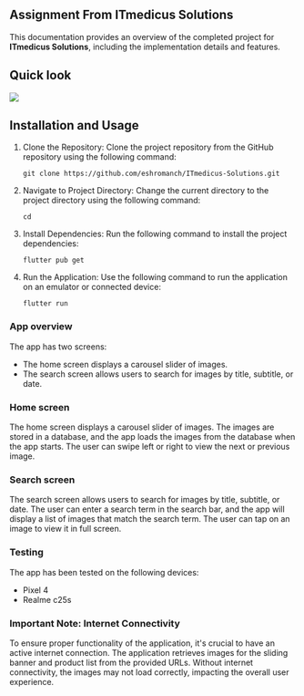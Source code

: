 ## Assignment From ITmedicus Solutions

This documentation provides an overview of the completed project for **ITmedicus Solutions**, including the implementation details and features. 

## Quick look

![]((https://github.com/eshromanch/ITmedicus-Solutions/blob/main/ezgif.com-video-to-gif.gif))

## Installation and Usage

1. Clone the Repository: Clone the project repository from the GitHub repository using the following command:

   ```
   git clone https://github.com/eshromanch/ITmedicus-Solutions.git
   ```

2. Navigate to Project Directory: Change the current directory to the project directory using the following command:

   ```
   cd
   ```

3. Install Dependencies: Run the following command to install the project dependencies:

   ```
   flutter pub get
   ```

4. Run the Application: Use the following command to run the application on an emulator or connected device:

   ```
   flutter run
   ```

### App overview

The app has two screens:

- The home screen displays a carousel slider of images.
- The search screen allows users to search for images by title, subtitle, or date.

### Home screen

The home screen displays a carousel slider of images. The images are stored in a database, and the app loads the images from the database when the app starts. The user can swipe left or right to view the next or previous image.

### Search screen

The search screen allows users to search for images by title, subtitle, or date. The user can enter a search term in the search bar, and the app will display a list of images that match the search term. The user can tap on an image to view it in full screen.

### Testing

The app has been tested on the following devices:

- Pixel 4 
- Realme c25s

### Important Note: Internet Connectivity

To ensure proper functionality of the application, it's crucial to have an active internet connection. The application retrieves images for the sliding banner and product list from the provided URLs. Without internet connectivity, the images may not load correctly, impacting the overall user experience.
